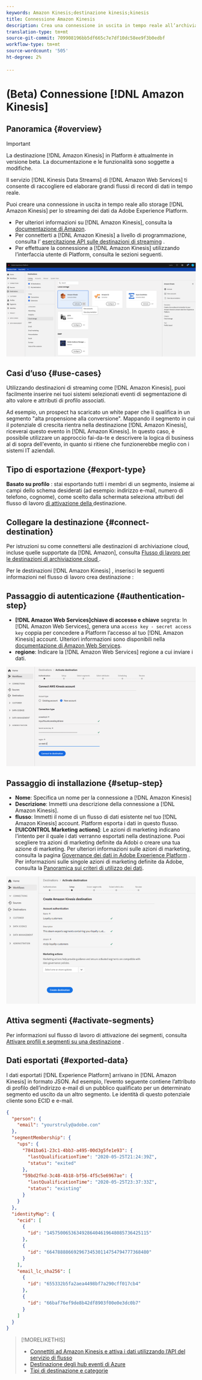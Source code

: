 ```yaml
---
keywords: Amazon Kinesis;destinazione kinesis;kinesis
title: Connessione Amazon Kinesis
description: Crea una connessione in uscita in tempo reale all’archiviazione Amazon Kinesis per lo streaming dei dati da Adobe Experience Platform.
translation-type: tm+mt
source-git-commit: 709908196bb5df665c7e7df10dc58ee9f3b0edbf
workflow-type: tm+mt
source-wordcount: '505'
ht-degree: 2%

---
```



# (Beta) Connessione [!DNL Amazon Kinesis]

## Panoramica {#overview}

>[!IMPORTANT]
>
>La destinazione [!DNL Amazon Kinesis] in Platform è attualmente in versione beta. La documentazione e le funzionalità sono soggette a modifiche.

Il servizio [!DNL Kinesis Data Streams] di [!DNL Amazon Web Services] ti consente di raccogliere ed elaborare grandi flussi di record di dati in tempo reale.

Puoi creare una connessione in uscita in tempo reale allo storage [!DNL Amazon Kinesis] per lo streaming dei dati da Adobe Experience Platform.

* Per ulteriori informazioni su [!DNL Amazon Kinesis], consulta la [documentazione di Amazon](https://docs.aws.amazon.com/streams/latest/dev/introduction.html).
* Per connetterti a [!DNL Amazon Kinesis] a livello di programmazione, consulta l’ [esercitazione API sulle destinazioni di streaming](../../api/streaming-destinations.md) .
* Per effettuare la connessione a [!DNL Amazon Kinesis] utilizzando l’interfaccia utente di Platform, consulta le sezioni seguenti.

![Amazon Kinesis nell’interfaccia utente](../../assets/catalog/cloud-storage/amazon-kinesis/catalog.png)

## Casi d’uso {#use-cases}

Utilizzando destinazioni di streaming come [!DNL Amazon Kinesis], puoi facilmente inserire nei tuoi sistemi selezionati eventi di segmentazione di alto valore e attributi di profilo associati.

Ad esempio, un prospect ha scaricato un white paper che li qualifica in un segmento &quot;alta propensione alla conversione&quot;. Mappando il segmento in cui il potenziale di crescita rientra nella destinazione [!DNL Amazon Kinesis], riceverai questo evento in [!DNL Amazon Kinesis]. In questo caso, è possibile utilizzare un approccio fai-da-te e descrivere la logica di business al di sopra dell&#39;evento, in quanto si ritiene che funzionerebbe meglio con i sistemi IT aziendali.

## Tipo di esportazione {#export-type}

**Basato su profilo** : stai esportando tutti i membri di un segmento, insieme ai campi dello schema desiderati (ad esempio: indirizzo e-mail, numero di telefono, cognome), come scelto dalla schermata seleziona attributi del flusso di lavoro [ di attivazione della ](../../ui/activate-destinations.md#select-attributes)destinazione.

## Collegare la destinazione {#connect-destination}

Per istruzioni su come connettersi alle destinazioni di archiviazione cloud, incluse quelle supportate da [!DNL Amazon], consulta [Flusso di lavoro per le destinazioni di archiviazione cloud ](./workflow.md).

Per le destinazioni [!DNL Amazon Kinesis] , inserisci le seguenti informazioni nel flusso di lavoro crea destinazione :

## Passaggio di autenticazione {#authentication-step}

* **[!DNL Amazon Web Services]chiave di accesso e chiave** segreta: In  [!DNL Amazon Web Services], genera una  `access key - secret access key` coppia per concedere a Platform l’accesso al tuo  [!DNL Amazon Kinesis] account. Ulteriori informazioni sono disponibili nella [documentazione di Amazon Web Services](https://docs.aws.amazon.com/IAM/latest/UserGuide/id_credentials_access-keys.html).
* **regione**: Indicare la  [!DNL Amazon Web Services] regione a cui inviare i dati.

![Campi di input nel passaggio dell’account](../../assets/catalog/cloud-storage/amazon-kinesis/account.png)

## Passaggio di installazione {#setup-step}

* **Nome**: Specifica un nome per la connessione a  [!DNL Amazon Kinesis]
* **Descrizione**: Immetti una descrizione della connessione a  [!DNL Amazon Kinesis].
* **flusso**: Immetti il nome di un flusso di dati esistente nel tuo  [!DNL Amazon Kinesis] account. Platform esporta i dati in questo flusso.
* **[!UICONTROL Marketing actions]**: Le azioni di marketing indicano l’intento per il quale i dati verranno esportati nella destinazione. Puoi scegliere tra azioni di marketing definite da Adobi o creare una tua azione di marketing. Per ulteriori informazioni sulle azioni di marketing, consulta la pagina [Governance dei dati in Adobe Experience Platform](../../../data-governance/policies/overview.md) . Per informazioni sulle singole azioni di marketing definite da Adobe, consulta la [Panoramica sui criteri di utilizzo dei dati](../../../data-governance/policies/overview.md).

![Campi di input nel passaggio di autenticazione](../../assets/catalog/cloud-storage/amazon-kinesis/setup.png)

<!--

>[!IMPORTANT]
>
>Platform needs `write` permissions on the bucket object where the export files will be delivered.

-->

## Attiva segmenti {#activate-segments}

Per informazioni sul flusso di lavoro di attivazione dei segmenti, consulta [Attivare profili e segmenti su una destinazione](../../ui/activate-destinations.md) .

## Dati esportati {#exported-data}

I dati esportati [!DNL Experience Platform] arrivano in [!DNL Amazon Kinesis] in formato JSON. Ad esempio, l’evento seguente contiene l’attributo di profilo dell’indirizzo e-mail di un pubblico qualificato per un determinato segmento ed uscito da un altro segmento. Le identità di questo potenziale cliente sono ECID e e-mail.

```json
{
  "person": {
    "email": "yourstruly@adobe.con"
  },
  "segmentMembership": {
    "ups": {
      "7841ba61-23c1-4bb3-a495-00d3g5fe1e93": {
        "lastQualificationTime": "2020-05-25T21:24:39Z",
        "status": "exited"
      },
      "59bd2fkd-3c48-4b18-bf56-4f5c5e6967ae": {
        "lastQualificationTime": "2020-05-25T23:37:33Z",
        "status": "existing"
      }
    }
  },
  "identityMap": {
    "ecid": [
      {
        "id": "14575006536349286404619648085736425115"
      },
      {
        "id": "66478888669296734530114754794777368480"
      }
    ],
    "email_lc_sha256": [
      {
        "id": "655332b5fa2aea4498bf7a290cff017cb4"
      },
      {
        "id": "66baf76ef9de8b42df8903f00e0e3dc0b7"
      }
    ]
  }
}
```



>[!MORELIKETHIS]
>
>* [Connettiti ad Amazon Kinesis e attiva i dati utilizzando l’API del servizio di flusso](../../api/streaming-destinations.md)
>* [Destinazione degli hub eventi di Azure](./azure-event-hubs.md)
>* [Tipi di destinazione e categorie](../../destination-types.md)

